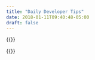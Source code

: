 ```yaml
---
title: "Daily Developer Tips"
date: 2018-01-11T09:40:48-05:00
draft: false
---
```


{{<mailchimp text="true">}}

{{<cta for="funnel">}}
